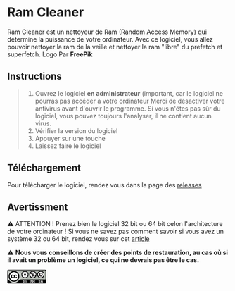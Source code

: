 # Ram Cleaner
Ram Cleaner est un nettoyeur de Ram (Random Access Memory) qui détermine la puissance de votre ordinateur. Avec ce logiciel, vous allez pouvoir nettoyer la ram de la veille et nettoyer la ram "libre" du prefetch et superfetch.
Logo Par **FreePik**
## Instructions
> 1) Ouvrez le logiciel **en administrateur** (important, car le logiciel ne pourras pas accéder à votre ordinateur
> Merci de désactiver votre antivirus avant d'ouvrir le programme. Si vous n'êtes pas sûr du logiciel, vous pouvez toujours l'analyser, il ne contient aucun virus.
> 2) Vérifier la version du logiciel 
> 3) Appuyer sur une touche
> 4) Laissez faire le logiciel
## Téléchargement
Pour télécharger le logiciel, rendez vous dans la page des [releases](https://github.com/Luckyluka17/Ram-Cleaner/releases)
## Avertissment
:warning: ATTENTION ! Prenez bien le logiciel 32 bit ou 64 bit celon l'architecture de votre ordinateur !
Si vous ne savez pas comment savoir si vous avez un système 32 ou 64 bit, rendez vous sur cet [article](https://lecrabeinfo.net/32-ou-64-bits-comment-savoir.html)

:warning: **Nous vous conseillons de créer des points de restauration, au cas où si il avait un problème un logiciel, ce qui ne devrais pas être le cas.**


![](https://github.com/Luckyluka17/Ram-Cleaner/blob/main/Assets/88x31.png)
